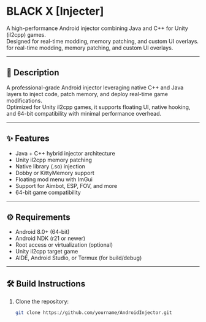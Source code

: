 # BLACK X [Injecter]

A high-performance Android injector combining Java and C++ for Unity (il2cpp) games.  
Designed for real-time modding, memory patching, and custom UI overlays. for real-time modding, memory patching, and custom UI overlays.

---

## 📄 Description

A professional-grade Android injector leveraging native C++ and Java layers to inject code, patch memory, and deploy real-time game modifications.  
Optimized for Unity il2cpp games, it supports floating UI, native hooking, and 64-bit compatibility with minimal performance overhead.

---

## ✨ Features

- Java + C++ hybrid injector architecture
- Unity il2cpp memory patching
- Native library (.so) injection
- Dobby or KittyMemory support
- Floating mod menu with ImGui
- Support for Aimbot, ESP, FOV, and more
- 64-bit game compatibility

---

## ⚙️ Requirements

- Android 8.0+ (64-bit)
- Android NDK (r21 or newer)
- Root access or virtualization (optional)
- Unity il2cpp target game
- AIDE, Android Studio, or Termux (for build/debug)

---

## 🛠️ Build Instructions

1. Clone the repository:
   ```bash
   git clone https://github.com/yourname/AndroidInjector.git
